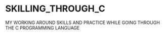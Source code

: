 # SKILLING_THROUGH_C
MY WORKING AROUND SKILLS AND PRACTICE WHILE GOING THROUGH THE C PROGRAMMING LANGUAGE
